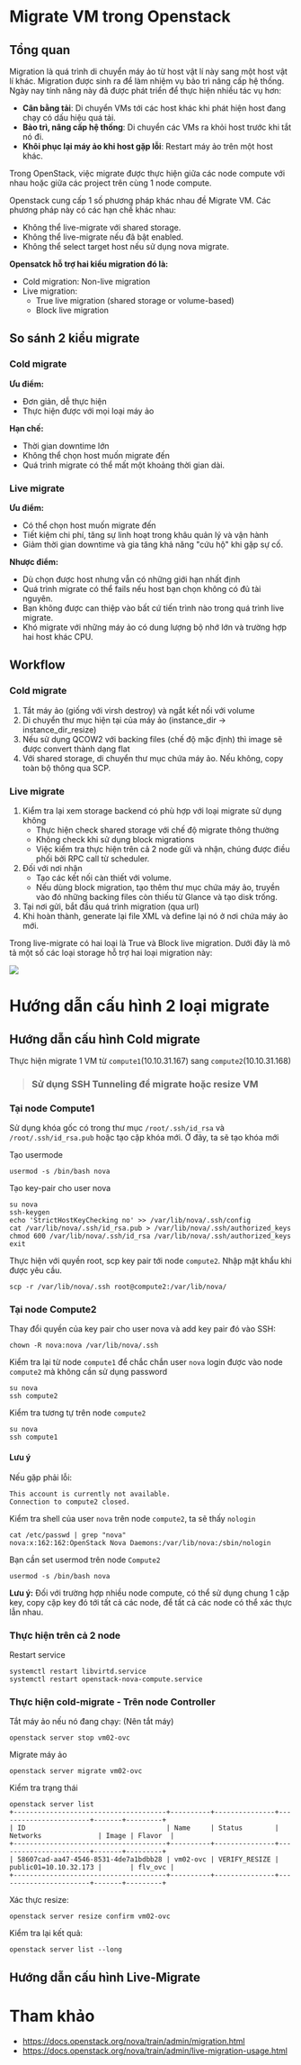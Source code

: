 # Migrate VM trong Openstack

## Tổng quan
Migration là quá trình di chuyển máy ảo từ host vật lí này sang một host vật lí khác. Migration được sinh ra để làm nhiệm vụ bảo trì nâng cấp hệ thống. Ngày nay tính năng này đã được phát triển để thực hiện nhiều tác vụ hơn:
- **Cân bằng tải**: Di chuyển VMs tới các host khác khi phát hiện host đang chạy có dấu hiệu quá tải.
- **Bảo trì, nâng cấp hệ thống**: Di chuyển các VMs ra khỏi host trước khi tắt nó đi.
- **Khôi phục lại máy ảo khi host gặp lỗi**: Restart máy ảo trên một host khác.

Trong OpenStack, việc migrate được thực hiện giữa các node compute với nhau hoặc giữa các project trên cùng 1 node compute.

Openstack cung cấp 1 số phương pháp khác nhau đề Migrate VM. Các phương pháp này có các hạn chế khác nhau:
- Không thể live-migrate với shared storage.
- Không thể live-migrate nếu đã bật enabled.
- Không thể select target host nếu sử dụng nova migrate.

**Opensatck hỗ trợ hai kiểu migration đó là:**
- Cold migration: Non-live migration
- Live migration:
    - True live migration (shared storage or volume-based)
    - Block live migration

## So sánh 2 kiểu migrate
### Cold migrate
**Ưu điểm:**
- Đơn giản, dễ thực hiện
- Thực hiện được với mọi loại máy ảo

**Hạn chế:**
- Thời gian downtime lớn
- Không thể chọn host muốn migrate đến
- Quá trình migrate có thể mất một khoảng thời gian dài.

### Live migrate
**Ưu điểm:**
- Có thể chọn host muốn migrate đến
- Tiết kiệm chi phí, tăng sự linh hoạt trong khâu quản lý và vận hành
- Giảm thời gian downtime và gia tăng khả năng "cứu hộ" khi gặp sự cố.

**Nhược điểm:**
- Dù chọn được host nhưng vẫn có những giới hạn nhất định
- Quá trình migrate có thể fails nếu host bạn chọn không có đủ tài nguyên.
- Bạn không được can thiệp vào bất cứ tiến trình nào trong quá trình live migrate.
- Khó migrate với những máy ảo có dung lượng bộ nhớ lớn và trường hợp hai host khác CPU.

## Workflow 
### Cold migrate 
1. Tắt máy ảo (giống với virsh destroy) và ngắt kết nối với volume
2. Di chuyển thư mục hiện tại của máy ảo (instance_dir -> instance_dir_resize)
3. Nếu sử dụng QCOW2 với backing files (chế độ mặc định) thì image sẽ được convert thành dạng flat
4. Với shared storage, di chuyển thư mục chứa máy ảo. Nếu không, copy toàn bộ thông qua SCP.

### Live migrate
1. Kiểm tra lại xem storage backend có phù hợp với loại migrate sử dụng không
    - Thực hiện check shared storage với chế độ migrate thông thường
    - Không check khi sử dụng block migrations
    - Việc kiểm tra thực hiện trên cả 2 node gửi và nhận, chúng được điều phối bởi RPC call từ scheduler.
2. Đối với nơi nhận
    - Tạo các kết nối càn thiết với volume.
    - Nếu dùng block migration, tạo thêm thư mục chứa máy ảo, truyền vào đó những backing files còn thiếu từ Glance và tạo disk trống.
3. Tại nơi gửi, bắt đầu quá trình migration (qua url)
4. Khi hoàn thành, generate lại file XML và define lại nó ở nơi chứa máy ảo mới.

Trong live-migrate có hai loại là True và Block live migration. Dưới đây là mô tả một số các loại storage hỗ trợ hai loại migration này:

<img src="..\images\Screenshot_85.png">

# Hướng dẫn cấu hình 2 loại migrate
## Hướng dẫn cấu hình Cold migrate
Thực hiện migrate 1 VM từ `compute1`(10.10.31.167) sang `compute2`(10.10.31.168)
> ### Sử dụng SSH Tunneling để migrate hoặc resize VM
### Tại node Compute1
Sử dụng khóa gốc có trong thư mục `/root/.ssh/id_rsa` và `/root/.ssh/id_rsa.pub` hoặc tạo cặp khóa mới. Ở đây, ta sẽ tạo khóa mới

Tạo usermode
```
usermod -s /bin/bash nova
```

Tạo key-pair cho user nova
```
su nova
ssh-keygen
echo 'StrictHostKeyChecking no' >> /var/lib/nova/.ssh/config
cat /var/lib/nova/.ssh/id_rsa.pub > /var/lib/nova/.ssh/authorized_keys
chmod 600 /var/lib/nova/.ssh/id_rsa /var/lib/nova/.ssh/authorized_keys
exit
```

Thực hiện với quyền root, scp key pair tới node `compute2`. Nhập mật khẩu khi được yêu cầu.
```
scp -r /var/lib/nova/.ssh root@compute2:/var/lib/nova/
```

### Tại node Compute2
Thay đổi quyền của key pair cho user nova và add key pair đó vào SSH:
```
chown -R nova:nova /var/lib/nova/.ssh
```

Kiểm tra lại từ node `compute1` để chắc chắn user `nova` login được vào node `compute2` mà không cần sử dụng password 
```
su nova
ssh compute2
```

Kiểm tra tương tự trên node `compute2`
```
su nova
ssh compute1
```

#### Lưu ý
Nếu gặp phải lỗi:
```
This account is currently not available.
Connection to compute2 closed.
```

Kiểm tra shell của user `nova` trên node `compute2`, ta sẽ thấy `nologin`
```
cat /etc/passwd | grep "nova"
nova:x:162:162:OpenStack Nova Daemons:/var/lib/nova:/sbin/nologin
```

Bạn cần set usermod trên node `Compute2`
```
usermod -s /bin/bash nova
```

**Lưu ý:** Đối với trường hợp nhiều node compute, có thể sử dụng chung 1 cặp key, copy cặp key đó tới tất cả các node, để tất cả các node có thể xác thực lẫn nhau.

### Thực hiện trên cả 2 node
Restart service
```
systemctl restart libvirtd.service
systemctl restart openstack-nova-compute.service
```

### Thực hiện cold-migrate - Trên node Controller
Tắt máy ảo nếu nó đang chạy: (Nên tắt máy)
```
openstack server stop vm02-ovc
```

Migrate máy ảo
```
openstack server migrate vm02-ovc
```

Kiểm tra trạng thái
```
openstack server list
+--------------------------------------+----------+---------------+-----------------------+-------+---------+
| ID                                   | Name     | Status        | Networks              | Image | Flavor  |
+--------------------------------------+----------+---------------+-----------------------+-------+---------+
| 58607cad-aa47-4546-8531-4de7a1bdbb28 | vm02-ovc | VERIFY_RESIZE | public01=10.10.32.173 |       | flv_ovc |
+--------------------------------------+----------+---------------+-----------------------+-------+---------+
```

Xác thực resize:
```
openstack server resize confirm vm02-ovc
```


Kiểm tra lại kết quả:
```
openstack server list --long
```

## Hướng dẫn cấu hình Live-Migrate




# Tham khảo
- https://docs.openstack.org/nova/train/admin/migration.html
- https://docs.openstack.org/nova/train/admin/live-migration-usage.html